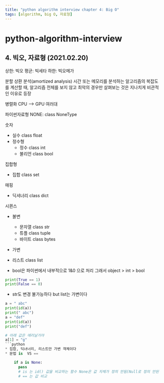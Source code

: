 ```yaml
---
title: "python algorithm interview chapter 4: Big O"
tags: [algorithm, big O, 자료형]
---
```



# python-algorithm-interview

## 4. 빅오, 자료형 (2021.02.20)

상한: 빅오
평균: 빅세타
하한: 빅오메가

분할 상환 분석(amortized analysis)
시간 또는 메모리를 분석하는 알고리즘의 복잡도를 계산할 때, 알고리즘 전체를 보지 않고 최악의 경우만 살펴보는 것은 지나치게 비관적인 이유로 등장

병렬화
CPU --> GPU 여러대

파이썬자료형
NONE: class NoneType

숫자 
- 실수 class float
- 정수형 
  + 정수 class int
  + 불리언 class bool

집합형 
- 집합 class set

매핑 
- 딕셔너리 class dict

시퀸스 
- 불변
  + 문자열 class str
  + 튜플 class tuple
  + 바이트 class bytes
  
- 가변
 + 리스트 class list

* bool은 파이썬에서 내부적으로 1&0 으로 처리 그래서 object > int > bool
```python
print(True == 1)
print(False == 0)
```
* str도 변경 불가능하다 but list는 가변이다
```python
a = " abc"
print(id(a))
print(" abc")
a = "def"
print(id(a))
print("def")

# 아래 값은 에러날거야
a[1] = "g"
```python
* 집합, 딕녀너리, 리스트만 가변 객체이다
* 문법 is  VS ==

    if a is None:
      pass
      # is 는 id() 값을 비교하는 함수 None은 값 자체가 정의 안됨(Null로 정의 안된 상태) 그래서 == 로 비교 불가능
      # == 는 값 비교

